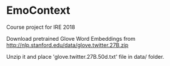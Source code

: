 # EmoContext
Course project for IRE 2018

Download pretrained Glove Word Embeddings from http://nlp.stanford.edu/data/glove.twitter.27B.zip

Unzip it and place 'glove.twitter.27B.50d.txt' file in data/ folder.
